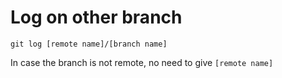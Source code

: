 # Log on other branch
`git log [remote name]/[branch name]`

In case the branch is not remote, no need to give `[remote name]`

